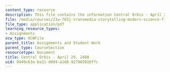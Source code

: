 ```yaml
---
content_type: resource
description: This file contains the information Central Orbis - April 29, 2480.
file: /media/courses/21w-763j-transmedia-storytelling-modern-science-fiction-spring-2014/0449c63aba31d0d4a168927965916ffc_MIT21W_763JS14_4-29-2480.pdf
file_type: application/pdf
learning_resource_types:
- Assignments
ocw_type: OCWFile
parent_title: Assignments and Student Work
parent_type: CourseSection
resourcetype: Document
title: Central Orbis - April 29, 2480
uid: 0449c63a-ba31-d0d4-a168-927965916ffc
---
```


